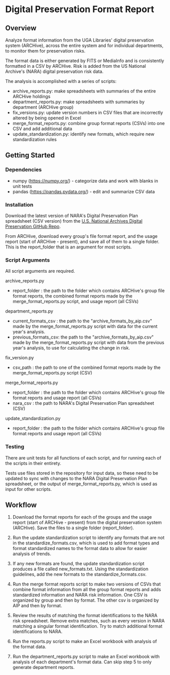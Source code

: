 # Digital Preservation Format Report

## Overview

Analyze format information from the UGA Libraries' digital preservation system (ARCHive),
across the entire system and for individual departments, to monitor them for preservation risks.

The format data is either generated by FITS or MediaInfo and is consistently formatted in a CSV by ARCHive.
Risk is added from the US National Archive's (NARA) digital preservation risk data.

The analysis is accomplished with a series of scripts:
- archive_reports.py: make spreadsheets with summaries of the entire ARCHive holdings
- department_reports.py: make spreadsheets with summaries by department (ARCHive group)
- fix_versions.py: update version numbers in CSV files that are incorrectly altered by being opened in Excel
- merge_format_reports.py: combine group format reports (CSVs) into one CSV and add additional data
- update_standardization.py: identify new formats, which require new standardization rules
 
## Getting Started

### Dependencies

- numpy (https://numpy.org/) - categorize data and work with blanks in unit tests
- pandas (https://pandas.pydata.org/) - edit and summarize CSV data

### Installation

Download the latest version of NARA's Digital Preservation Plan spreadsheet (CSV version) from the 
[U.S. National Archives Digital Preservation GitHub Repo](https://github.com/usnationalarchives/digital-preservation).

From ARCHive, download every group's file format report, and the usage report (start of ARCHive - present),
and save all of them to a single folder. This is the report_folder that is an argument for most scripts. 

### Script Arguments

All script arguments are required.

archive_reports.py
- report_folder : the path to the folder which contains ARCHive's group file format reports, 
  the combined format reports made by the merge_format_reports.py script, and usage report (all CSVs)

department_reports.py
- current_formats_csv : the path to the "archive_formats_by_aip.csv" made by the merge_format_reports.py script 
  with data for the current year's analysis.
- previous_formats_csv: the path to the "archive_formats_by_aip.csv" made by the merge_format_reports.py script 
  with data from the previous year's analysis, to use for calculating the change in risk.

fix_version.py
- csv_path : the path to one of the combined format reports made by the merge_format_reports.py script (CSV)

merge_format_reports.py 
- report_folder : the path to the folder which contains ARCHive's group file format reports and usage report (all CSVs) 
- nara_csv : the path to NARA's Digital Preservation Plan spreadsheet (CSV)

update_standardization.py 
- report_folder : the path to the folder which contains ARCHive's group file format reports and usage report (all CSVs)

### Testing

There are unit tests for all functions of each script, and for running each of the scripts in their entirety.

Tests use files stored in the repository for input data, so these need to be updated to sync with changes
to the NARA Digital Preservation Plan spreadsheet, or the output of merge_format_reports.py, 
which is used as input for other scripts. 

## Workflow
 
1. Download the format reports for each of the groups and the usage report (start of ARCHive - present) 
   from the digital preservation system (ARCHive). 
   Save the files to a single folder (report_folder).

 
2. Run the update standardization script to identify any formats that are not in the standardize_formats.csv, 
   which is used to add format types and format standardized names to the format data to allow 
   for easier analysis of trends.
 

3. If any new formats are found, the update standardization script produces a file called new_formats.txt. 
   Using the standardization guidelines, add the new formats to the standardize_formats.csv. 


3. Run the merge format reports script to make two versions of CSVs that combine format information 
   from all the group format reports and adds standardized information and NARA risk information. 
   One CSV is organized by group and then by format. The other csv is organized by AIP and then by format.    

 
4. Review the results of matching the format identifications to the NARA risk spreadsheet. 
   Remove extra matches, such as every version in NARA matching a singular format identification.
   Try to match additional format identifications to NARA.


5. Run the reports.py script to make an Excel workbook with analysis of the format data.


6. Run the department_reports.py script to make an Excel workbook with analysis of each department's format data.
   Can skip step 5 to only generate department reports.

       
